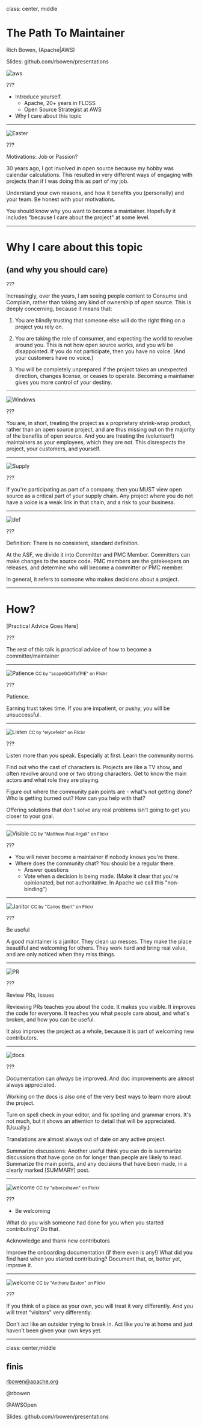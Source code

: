 class: center, middle
# The Path To Maintainer

Rich Bowen, (Apache|AWS)

Slides: github.com/rbowen/presentations

![aws](images/awsopen.jpg)

???

* Introduce yourself. 
    * Apache, 20+ years in FLOSS
    * Open Source Strategist at AWS
* Why I care about this topic

---

![Easter](images/easter.png)

???

Motivations: Job or Passion?

30 years ago, I got involved in open source because my hobby was
calendar calculations. This resulted in very different ways of engaging
with projects than if I was doing this as part of my job.

Understand your own reasons, and how it
benefits you (personally) and your team. Be honest with your
motivations.

You should know why you want to become a maintainer. Hopefully it
includes "because I care about the project" at some level.

---

# Why I care about this topic

## (and why you should care)

???

Increasingly, over the years, I am seeing people content to Consume and
Complain, rather than taking any kind of ownership of open source. This
is deeply concerning, because it means that:

1) You are blindly trusting that someone else will do the right thing on
a project you rely on.

2) You are taking the role of consumer, and expecting the world to
revolve around you. This is not how open source works, and you *will* be
disappointed. If you do not participate, then you have no voice. (And
your customers have no voice.)

3) You will be completely unprepared if the project takes an unexpected
direction, changes license, or ceases to operate. Becoming a maintainer
gives you more control of your destiny.

---

![Windows](images/windows.jpg)

???

You are, in short, treating the project as a proprietary shrink-wrap
product, rather than an open source project, and are thus missing out on
the majority of the benefits of open source. And you are treating the
(volunteer!) maintainers as your employees, which they are not. This
disrespects the project, your customers, and yourself.

---

![Supply](images/weak_link.jpg)

???

If you're participating as part of a company, then you MUST view open
source as a critical part of your supply chain. Any project where you do
not have a voice is a weak link in that chain, and a risk to your
business.

---

![def](images/definition.png)

???

Definition: There is no consistent, standard definition.

At the ASF, we divide it into Committer and PMC Member. Committers can
make changes to the source code. PMC members are the gatekeepers on
releases, and determine who will become a committer or PMC member.

In general, it refers to someone who makes decisions about a project.

---

# How?

[Practical Advice Goes Here]

???

The rest of this talk is practical advice of how to become a
committer/maintainer

---

![Patience](images/patience.jpg)
<small>CC by "scapeGOATofPIE" on Flickr</small>

???

Patience.

Earning trust takes time. If you are impatient, or pushy, you will be
unsuccessful.

---

![Listen](images/listen.jpg)
<small>CC by "elycefeliz" on Flickr</small>

???

Listen more than you speak. Especially at first. Learn the community norms.

Find out who the cast of characters is. Projects are like a TV show, and
often revolve around one or two strong characters. Get to know the main
actors and what role they are playing.

Figure out where the community pain points are -
what's not getting done? Who is getting burned out? How can you help
with that?

Offering solutions that don't solve any real problems isn't going to get
you closer to your goal.

---

![Visible](images/visible.jpg)
<small>CC by "Matthew Paul Argall" on Flickr</small>

???

* You will never become a maintainer if nobody knows you're there.
* Where does the community chat? You should be a regular there.
  * Answer questions
  * Vote when a decision is being made. (Make it clear that you're
    opinionated, but not authoritative. In Apache we call this
    "non-binding")

---

![Janitor](images/janitor.jpg)
<small>CC by "Carlos Ebert" on Flickr</small>

???

Be useful

A good maintainer is a janitor. They clean up messes. They make the
place beautiful and welcoming for others. They work hard and bring real
value, and are only noticed when they miss things.

---

![PR](images/openprs.png)

???

Review PRs, Issues

Reviewing PRs teaches you about the code. It makes you visible. It
improves the code for everyone. It teaches you what people care about,
and what's broken, and how you can be useful.

It also improves the project as a whole, because it is part of welcoming
new contributors.

---

![docs](images/docs.png)

???

Documentation can *always* be improved. And doc improvements are almost
always appreciated.

Working on the docs is also one of the very best ways to learn more
about the project.

Turn on spell check in your editor, and fix spelling and grammar errors.
It's not much, but it shows an attention to detail that will be
appreciated. (Usually.)

Translations are almost always out of date on any active project.

Summarize discussions: Another useful think you can do is summarize
discussions that have gone on for longer than people are likely to read.
Summarize the main points, and any decisions that have been made, in a
clearly marked [SUMMARY] post.

---

![welcome](images/welcome.jpg)
<small>CC by "alborzshawn" on Flickr</small>

???

* Be welcoming

What do you wish someone had done for you when you started contributing?
Do that.

Acknowledge and thank new contributors

Improve the onboarding documentation (if there even is any!) What did
you find hard when you started contributing? Document that, or, better
yet, improve it.

---

![welcome](images/rent.jpg)
<small>CC by "Anthony Easton" on Flickr</small>

???

If you think of a place as your own, you will treat it very differently.
And you will treat "visitors" very differently.

Don't act like an outsider trying to break in. Act like you're at
home and just haven't been given your own keys yet.

---
class: center,middle
## finis

rbowen@apache.org

@rbowen

@AWSOpen

Slides: github.com/rbowen/presentations

